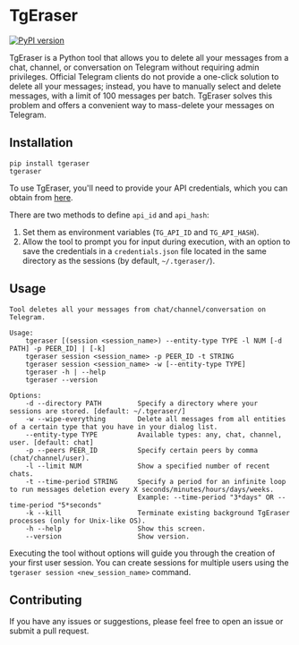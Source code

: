 # TgEraser

[![PyPI version](https://badge.fury.io/py/tgeraser.svg)](https://badge.fury.io/py/tgeraser)

TgEraser is a Python tool that allows you to delete all your messages from a chat, channel, or conversation on Telegram without requiring admin privileges. Official Telegram clients do not provide a one-click solution to delete all your messages; instead, you have to manually select and delete messages, with a limit of 100 messages per batch. TgEraser solves this problem and offers a convenient way to mass-delete your messages on Telegram.

## Installation

```
pip install tgeraser
tgeraser
```

To use TgEraser, you'll need to provide your API credentials, which you can obtain from [here](https://my.telegram.org/auth?to=apps).

There are two methods to define `api_id` and `api_hash`:
1. Set them as environment variables (`TG_API_ID` and `TG_API_HASH`).
2. Allow the tool to prompt you for input during execution, with an option to save the credentials in a `credentials.json` file located in the same directory as the sessions (by default, `~/.tgeraser/`).

## Usage

```
Tool deletes all your messages from chat/channel/conversation on Telegram.

Usage:
    tgeraser [(session <session_name>) --entity-type TYPE -l NUM [-d PATH] -p PEER_ID] | [-k]
    tgeraser session <session_name> -p PEER_ID -t STRING
    tgeraser session <session_name> -w [--entity-type TYPE]
    tgeraser -h | --help
    tgeraser --version

Options:
    -d --directory PATH         Specify a directory where your sessions are stored. [default: ~/.tgeraser/]
    -w --wipe-everything        Delete all messages from all entities of a certain type that you have in your dialog list.
    --entity-type TYPE          Available types: any, chat, channel, user. [default: chat]
    -p --peers PEER_ID          Specify certain peers by comma (chat/channel/user).
    -l --limit NUM              Show a specified number of recent chats.
    -t --time-period STRING     Specify a period for an infinite loop to run messages deletion every X seconds/minutes/hours/days/weeks.
                                Example: --time-period "3*days" OR --time-period "5*seconds"
    -k --kill                   Terminate existing background TgEraser processes (only for Unix-like OS).
    -h --help                   Show this screen.
    --version                   Show version.
```

Executing the tool without options will guide you through the creation of your first user session. You can create sessions for multiple users using the `tgeraser session <new_session_name>` command.

## Contributing

If you have any issues or suggestions, please feel free to open an issue or submit a pull request.

